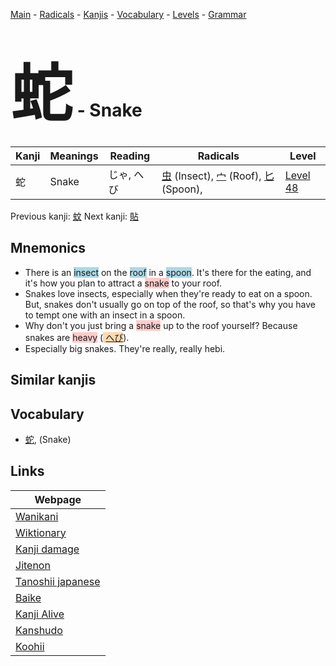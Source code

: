 <style> bigfont {font-size: 100px}</style>
[Main](../README.md) -
[Radicals](../radicals.md) -
[Kanjis](../kanjis.md) -
[Vocabulary](../vocabulary.md) -
[Levels](../levels.md) -
[Grammar](../grammar.md)
# <bigfont> 蛇</bigfont> - Snake 

| Kanji | Meanings | Reading | Radicals | Level |
| --- | --- | --- | --- | --- |
| 蛇 | Snake | じゃ, へび | [虫](../radicals/虫.md) (Insect), [宀](../radicals/宀.md) (Roof), [匕](../radicals/匕.md) (Spoon),  | [Level 48](../levels/wk_level48.md) |

Previous kanji: [蚊](蚊.md) Next kanji: [貼](貼.md) 

## Mnemonics
 * There is an <span style="background-color:#ADD8E6"> insect</span> on the <span style="background-color:#ADD8E6"> roof</span> in a <span style="background-color:#ADD8E6"> spoon</span>. It's there for the eating, and it's how you plan to attract a <span style="background-color:#ffcccb"> snake</span> to your roof.
* Snakes love insects, especially when they're ready to eat on a spoon. But, snakes don't usually go on top of the roof, so that's why you have to tempt one with an insect in a spoon.
* Why don't you just bring a <span style="background-color:#ffcccb"> snake</span> up to the roof yourself? Because snakes are <span style="background-color:#ffcccb"> heavy</span> (<span style="background-color:#fed8b1"> [へび](https://jisho.org/search/へび)</span>).
* Especially big snakes. They're really, really hebi.


## Similar kanjis
 


## Vocabulary
 * [蛇](../vocabulary/蛇.md), (Snake)



## Links 

| Webpage |
| --- |
| [Wanikani          ](https://www.wanikani.com/kanji/蛇) |
| [Wiktionary        ](https://en.wiktionary.org/wiki/蛇) |
| [Kanji damage      ](http://www.kanjidamage.com/kanji/search?utf8=✓&q=蛇) |
| [Jitenon           ](https://jitenon.com/kanji/蛇) |
| [Tanoshii japanese ](https://www.tanoshiijapanese.com/dictionary/kanji.cfm?k=蛇) |
| [Baike             ](https://baike.baidu.com/item/蛇) |
| [Kanji Alive       ](https://app.kanjialive.com/蛇) |
| [Kanshudo          ](https://www.kanshudo.com/searchmn?q=蛇) |
| [Koohii            ](https://kanji.koohii.com/study/kanji/蛇) |
